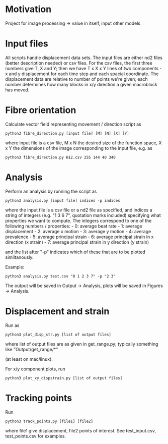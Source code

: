 # Motivation

Project for image processing -> value in itself, input other models

# Input files

All scripts handle displacement data sets. The input files are either nd2 files (better description needed) or csv files. For the csv files, the first three numbers give T, X and Y; then we have T x X x Y lines of two components - x and y displacement for each time step and each spacial coordinate. The displacement data are relative to number of points we're given; each number determines how many blocks in x/y direction a given macroblock has moved.

# Fibre orientation

Calculate vector field representing movement / direction script as

    python3 fibre_direction.py [input file] [M] [N] [X] [Y]

where input file is a csv file, M x N the desired size of the function space, X x Y the dimensions of the image corresponding to the input file, e.g. as
    
    python3 fibre_direction.py H12.csv 255 144 40 340

# Analysis

Perform an analysis by running the script as

    python3 analysis.py [input file] indices -p indices

where the input file is a csv file or a nd2 file as specified, and indices a string of integers (e.g. "1 3 6 7", quotation marks included) specifying what properties we want to compute. The integers correspond to one of the following numbers / properties:
    - 0: average beat rate
    - 1: average displacement
    - 2: average x motion
    - 3: average y motion
    - 4: average prevalence
    - 5: average principal strain
    - 6: average principal strain in x direction (x strain)
    - 7: average principal strain in y direction (y strain)

and the list after "-p" indicates which of these that are to be plotted similtanously.

Example:

    python3 analysis.py test.csv "0 1 2 3 7" -p "2 3"

The output will be saved in Output -> Analysis, plots will be saved in Figures -> Analysis.

# Displacement and strain

Run as

    python3 plot_disp_str.py [list of output files]

where list of output files are as given in get\_range.py; typically something like
    "Output/get_range/*"

(at least on mac/linux).

For x/y component plots, run

    python3 plot_xy_dispstrain.py [list of output files]

# Tracking points

Run

    python3 track_points.py [file1] [file2]

where file1 give displacement, file2 points of interest. See test\_input.csv, test\_points.csv for examples.
